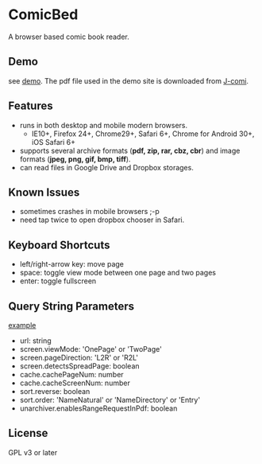 # ComicBed
A browser based comic book reader.

## Demo
see [demo](http://seikichi.github.io/comicbed/#?url=comicbed/LH01_hq.pdf&screen.viewMode=TwoPage&screen.pageDirection=R2L). The pdf file used in the demo site is downloaded from [J-comi](http://www.j-comi.jp/book/comic/1).

## Features
+ runs in both desktop and mobile modern browsers.
  + IE10+, Firefox 24+, Chrome29+, Safari 6+, Chrome for Android 30+, iOS Safari 6+
+ supports several archive formats (**pdf, zip, rar, cbz, cbr**) and image formats (**jpeg, png, gif, bmp, tiff**).
+ can read files in Google Drive and Dropbox storages.

## Known Issues
+ sometimes crashes in mobile browsers ;-p
+ need tap twice to open dropbox chooser in Safari.

## Keyboard Shortcuts
+ left/right-arrow key: move page
+ space: toggle view mode between one page and two pages
+ enter: toggle fullscreen

## Query String Parameters
[example](http://seikichi.github.io/comicbed/#?url=comicbed/LH01_hq.pdf&screen.viewMode=TwoPage&screen.pageDirection=R2L)

+ url: string
+ screen.viewMode: 'OnePage' or 'TwoPage'
+ screen.pageDirection: 'L2R' or 'R2L'
+ screen.detectsSpreadPage: boolean
+ cache.cachePageNum: number
+ cache.cacheScreenNum: number
+ sort.reverse: boolean
+ sort.order: 'NameNatural' or 'NameDirectory' or 'Entry'
+ unarchiver.enablesRangeRequestInPdf: boolean

## License
GPL v3 or later
